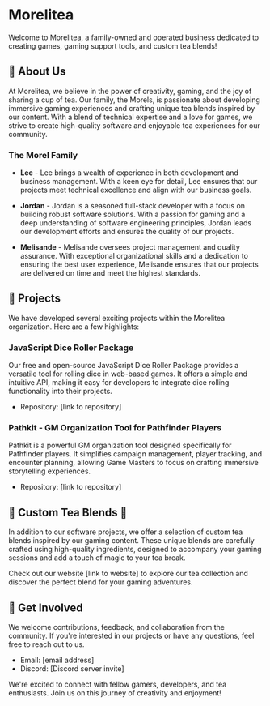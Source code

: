 # Morelitea

Welcome to Morelitea, a family-owned and operated business dedicated to creating games, gaming support tools, and custom tea blends!

## 🍄 About Us

At Morelitea, we believe in the power of creativity, gaming, and the joy of sharing a cup of tea. Our family, the Morels, is passionate about developing immersive gaming experiences and crafting unique tea blends inspired by our content. With a blend of technical expertise and a love for games, we strive to create high-quality software and enjoyable tea experiences for our community.

### The Morel Family

- **Lee** - 
  Lee brings a wealth of experience in both development and business management. With a keen eye for detail, Lee ensures that our projects meet technical excellence and align with our business goals.

- **Jordan** - 
  Jordan is a seasoned full-stack developer with a focus on building robust software solutions. With a passion for gaming and a deep understanding of software engineering principles, Jordan leads our development efforts and ensures the quality of our projects.

- **Melisande** - 
  Melisande oversees project management and quality assurance. With exceptional organizational skills and a dedication to ensuring the best user experience, Melisande ensures that our projects are delivered on time and meet the highest standards.

## 🍄 Projects

We have developed several exciting projects within the Morelitea organization. Here are a few highlights:

### JavaScript Dice Roller Package

Our free and open-source JavaScript Dice Roller Package provides a versatile tool for rolling dice in web-based games. It offers a simple and intuitive API, making it easy for developers to integrate dice rolling functionality into their projects.

- Repository: [link to repository]

### Pathkit - GM Organization Tool for Pathfinder Players

Pathkit is a powerful GM organization tool designed specifically for Pathfinder players. It simplifies campaign management, player tracking, and encounter planning, allowing Game Masters to focus on crafting immersive storytelling experiences.

- Repository: [link to repository]

## 🍄 Custom Tea Blends :tea:

In addition to our software projects, we offer a selection of custom tea blends inspired by our gaming content. These unique blends are carefully crafted using high-quality ingredients, designed to accompany your gaming sessions and add a touch of magic to your tea break.

Check out our website [link to website] to explore our tea collection and discover the perfect blend for your gaming adventures.

## 🍄 Get Involved

We welcome contributions, feedback, and collaboration from the community. If you're interested in our projects or have any questions, feel free to reach out to us.

- Email: [email address]
- Discord: [Discord server invite]

We're excited to connect with fellow gamers, developers, and tea enthusiasts. Join us on this journey of creativity and enjoyment!
